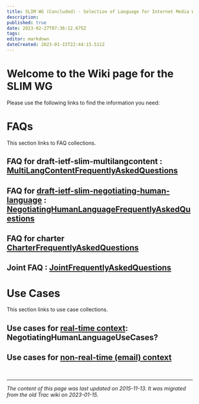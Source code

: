 ```yaml
---
title: SLIM WG (Concluded) - Selection of Language for Internet Media Wiki
description: 
published: true
date: 2023-02-27T07:36:12.675Z
tags: 
editor: markdown
dateCreated: 2023-01-15T22:44:15.511Z
---
```


# Welcome to the Wiki page for the SLIM WG
Please use the following links to find the information you need:

# FAQs
This section links to FAQ collections.

## FAQ for draft-ietf-slim-multilangcontent : [MultiLangContentFrequentlyAskedQuestions](/group/slim/MultiLangContentFrequentlyAskedQuestions)
## FAQ for [draft-ietf-slim-negotiating-human-language](https://datatracker.ietf.org/doc/html/rfc8373) : [NegotiatingHumanLanguageFrequentlyAskedQuestions](/group/slim/NegotiatingHumanLanguageFrequentlyAskedQuestions)
## FAQ for charter [CharterFrequentlyAskedQuestions](/group/slim/CharterFrequentlyAskedQuestions)
## Joint FAQ : [JointFrequentlyAskedQuestions](/group/slim/JointFrequentlyAskedQuestions)

# Use Cases
This section links to use case collections.

## Use cases for [real-time context](https://datatracker.ietf.org/doc/search/?name=human-language&sort=&rfcs=on&activedrafts=on): NegotiatingHumanLanguageUseCases?
## Use cases for [non-real-time (email) context](http://tools.ietf.org/html/draft-ietf-slim-multilangcontent) 
&nbsp;
&nbsp;
&nbsp;

---

*The content of this page was last updated on 2015-11-13. It was migrated from the old Trac wiki on 2023-01-15.*